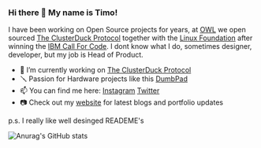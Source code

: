 ### Hi there 👋 My name is Timo!

I have been working on Open Source projects for years, at [OWL](https://www.project-owl.com) we open sourced [The ClusterDuck Protocol](https://github.com/Call-for-Code/ClusterDuck-Protocol) together with the [Linux Foundation](https://www.linuxfoundation.org/) after winning the [IBM Call For Code](https://www.linuxfoundation.org/). I dont know what I do, sometimes designer, developer, but my job is Head of Product.


- 🔭 I’m currently working on [The ClusterDuck Protocol](https://github.com/Call-for-Code/ClusterDuck-Protocol)
- 🪛 Passion for Hardware projects like this [DumbPad](https://github.com/timowielink/dumbpad)
- 📫 You can find me here: [Instagram](https://www.instagram.com/timowielink/) [Twitter](https://twitter.com/Timowielink)
- 📷 Check out my [website](https://timowielink.com) for latest blogs and portfolio updates 

p.s. I really like well desinged READEME's

![Anurag's GitHub stats](https://github-readme-stats.vercel.app/api?username=timowielink&count_private=true&theme=graywhite)
